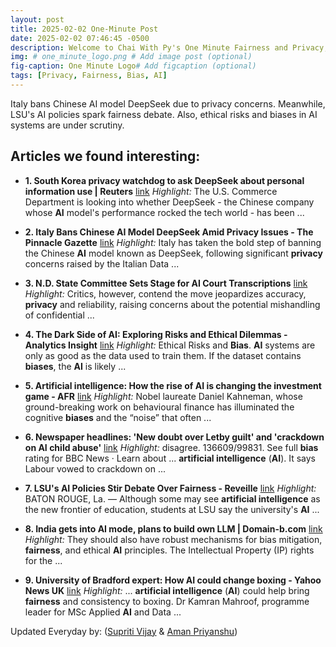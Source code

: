 ```yaml
---
layout: post
title: 2025-02-02 One-Minute Post
date: 2025-02-02 07:46:45 -0500
description: Welcome to Chai With Py's One Minute Fairness and Privacy, which aims to provide you the current happenings in the world of Fairness, Privacy, and AI.
img: # one_minute_logo.png # Add image post (optional)
fig-caption: One Minute Logo# Add figcaption (optional)
tags: [Privacy, Fairness, Bias, AI]
---
```


Italy bans Chinese AI model DeepSeek due to privacy concerns. Meanwhile, LSU's AI policies spark fairness debate. Also, ethical risks and biases in AI systems are under scrutiny.

## Articles we found interesting:

- **1. South Korea <b>privacy</b> watchdog to ask DeepSeek about personal information use | Reuters** [link](https://www.reuters.com/technology/artificial-intelligence/south-korea-privacy-watchdog-ask-deepseek-about-personal-information-use-2025-01-31/)
_Highlight:_ The U.S. Commerce Department is looking into whether DeepSeek - the Chinese company whose <b>AI</b> model&#39;s performance rocked the tech world - has been&nbsp;...

- **2. Italy Bans Chinese <b>AI</b> Model DeepSeek Amid <b>Privacy</b> Issues - The Pinnacle Gazette** [link](https://evrimagaci.org/tpg/italy-bans-chinese-ai-model-deepseek-amid-privacy-issues-175622)
_Highlight:_ Italy has taken the bold step of banning the Chinese <b>AI</b> model known as DeepSeek, following significant <b>privacy</b> concerns raised by the Italian Data&nbsp;...

- **3. N.D. State Committee Sets Stage for <b>AI</b> Court Transcriptions** [link](https://www.govtech.com/artificial-intelligence/n-d-state-committee-sets-stage-for-ai-court-transcriptions)
_Highlight:_ Critics, however, contend the move jeopardizes accuracy, <b>privacy</b> and reliability, raising concerns about the potential mishandling of confidential&nbsp;...

- **4. The Dark Side of <b>AI</b>: Exploring Risks and Ethical Dilemmas - Analytics Insight** [link](https://www.analyticsinsight.net/artificial-intelligence/the-dark-side-of-ai-exploring-risks-and-ethical-dilemmas)
_Highlight:_ Ethical Risks and <b>Bias</b>. <b>AI</b> systems are only as good as the data used to train them. If the dataset contains <b>biases</b>, the <b>AI</b> is likely&nbsp;...

- **5. <b>Artificial intelligence</b>: How the rise of <b>AI</b> is changing the investment game - AFR** [link](https://www.afr.com/markets/equity-markets/how-the-rise-of-ai-is-changing-the-investment-game-20250123-p5l6tp)
_Highlight:_ Nobel laureate Daniel Kahneman, whose ground-breaking work on behavioural finance has illuminated the cognitive <b>biases</b> and the “noise” that often&nbsp;...

- **6. Newspaper headlines: &#39;New doubt over Letby guilt&#39; and &#39;crackdown on <b>AI</b> child abuse&#39;** [link](https://www.allsides.com/news/2025-02-01-1700/general-news-newspaper-headlines-new-doubt-over-letby-guilt-and-crackdown-ai)
_Highlight:_ disagree. 136609/99831. See full <b>bias</b> rating for BBC News &middot; Learn about ... <b>artificial intelligence</b> (<b>AI</b>). It says Labour vowed to crackdown on&nbsp;...

- **7. LSU&#39;s <b>AI</b> Policies Stir Debate Over <b>Fairness</b> - Reveille** [link](https://lsureveille.com/247626/news/tigertvnews/lsus-ai-policies-stir-debate-over-fairness/)
_Highlight:_ BATON ROUGE, La. — Although some may see <b>artificial intelligence</b> as the new frontier of education, students at LSU say the university&#39;s <b>AI</b>&nbsp;...

- **8. India gets into <b>AI</b> mode, plans to build own LLM | Domain-b.com** [link](https://www.domain-b.com/technology/artificial-intelligence/india-gets-into-ai-mode-plans-to-build-own-llm)
_Highlight:_ They should also have robust mechanisms for bias mitigation, <b>fairness</b>, and ethical <b>AI</b> principles. The Intellectual Property (IP) rights for the&nbsp;...

- **9. University of Bradford expert: How <b>AI</b> could change boxing - Yahoo News UK** [link](https://uk.news.yahoo.com/university-bradford-expert-ai-could-050000342.html)
_Highlight:_ ... <b>artificial intelligence</b> (<b>AI</b>) could help bring <b>fairness</b> and consistency to boxing. Dr Kamran Mahroof, programme leader for MSc Applied <b>AI</b> and Data&nbsp;...


Updated Everyday by: (<a href="https://supritivijay.github.io/">Supriti Vijay</a> & <a href="https://amanpriyanshu.github.io/">Aman Priyanshu</a>)
